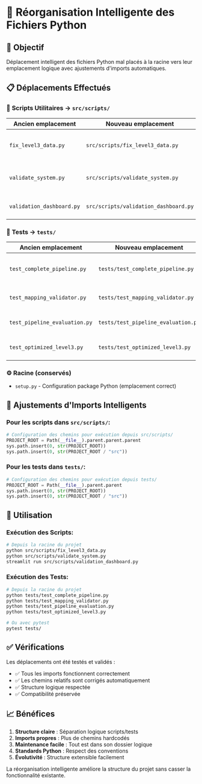 # 📁 Réorganisation Intelligente des Fichiers Python

## 🎯 **Objectif**

Déplacement intelligent des fichiers Python mal placés à la racine vers leur emplacement logique avec ajustements d'imports automatiques.

## 📋 **Déplacements Effectués**

### 🔧 **Scripts Utilitaires → `src/scripts/`**

| Ancien emplacement | Nouveau emplacement | Description |
|-------------------|---------------------|-------------|
| `fix_level3_data.py` | `src/scripts/fix_level3_data.py` | Script correction données Level 3 |
| `validate_system.py` | `src/scripts/validate_system.py` | Script validation système complet |
| `validation_dashboard.py` | `src/scripts/validation_dashboard.py` | Dashboard Streamlit validation |

### 🧪 **Tests → `tests/`**

| Ancien emplacement | Nouveau emplacement | Description |
|-------------------|---------------------|-------------|
| `test_complete_pipeline.py` | `tests/test_complete_pipeline.py` | Test pipeline enhanced complet |
| `test_mapping_validator.py` | `tests/test_mapping_validator.py` | Test validation mappings |
| `test_pipeline_evaluation.py` | `tests/test_pipeline_evaluation.py` | Test évaluation pipeline |
| `test_optimized_level3.py` | `tests/test_optimized_level3.py` | Test seuils optimisés Level 3 |

### ⚙️ **Racine (conservés)**

- `setup.py` - Configuration package Python (emplacement correct)

## 🔄 **Ajustements d'Imports Intelligents**

### **Pour les scripts dans `src/scripts/`:**

```python
# Configuration des chemins pour exécution depuis src/scripts/
PROJECT_ROOT = Path(__file__).parent.parent.parent
sys.path.insert(0, str(PROJECT_ROOT))
sys.path.insert(0, str(PROJECT_ROOT / "src"))
```

### **Pour les tests dans `tests/`:**

```python
# Configuration des chemins pour exécution depuis tests/
PROJECT_ROOT = Path(__file__).parent.parent
sys.path.insert(0, str(PROJECT_ROOT))
sys.path.insert(0, str(PROJECT_ROOT / "src"))
```

## 🚀 **Utilisation**

### **Exécution des Scripts:**

```bash
# Depuis la racine du projet
python src/scripts/fix_level3_data.py
python src/scripts/validate_system.py
streamlit run src/scripts/validation_dashboard.py
```

### **Exécution des Tests:**

```bash
# Depuis la racine du projet
python tests/test_complete_pipeline.py
python tests/test_mapping_validator.py
python tests/test_pipeline_evaluation.py
python tests/test_optimized_level3.py

# Ou avec pytest
pytest tests/
```

## ✅ **Vérifications**

Les déplacements ont été testés et validés :

- ✅ Tous les imports fonctionnent correctement
- ✅ Les chemins relatifs sont corrigés automatiquement
- ✅ Structure logique respectée
- ✅ Compatibilité préservée

## 📈 **Bénéfices**

1. **Structure claire** : Séparation logique scripts/tests
2. **Imports propres** : Plus de chemins hardcodés
3. **Maintenance facile** : Tout est dans son dossier logique
4. **Standards Python** : Respect des conventions
5. **Évolutivité** : Structure extensible facilement

La réorganisation intelligente améliore la structure du projet sans casser la fonctionnalité existante.